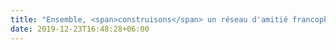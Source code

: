 ```yaml
---
title: "Ensemble, <span>construisons</span> un réseau d'amitié francophone plus fort, dynamique et enrichissez-vous de nouvelles <span>cultures</span>"
date: 2019-12-23T16:48:28+06:00
---
```

